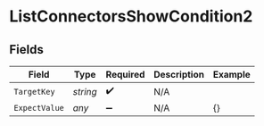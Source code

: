 # ListConnectorsShowCondition2


## Fields

| Field              | Type               | Required           | Description        | Example            |
| ------------------ | ------------------ | ------------------ | ------------------ | ------------------ |
| `TargetKey`        | *string*           | :heavy_check_mark: | N/A                |                    |
| `ExpectValue`      | *any*              | :heavy_minus_sign: | N/A                | {}                 |
